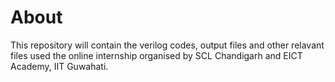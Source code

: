 # About
This repository will contain the verilog codes, output files and other relavant files used the online internship organised by SCL Chandigarh and EICT Academy, IIT Guwahati.
